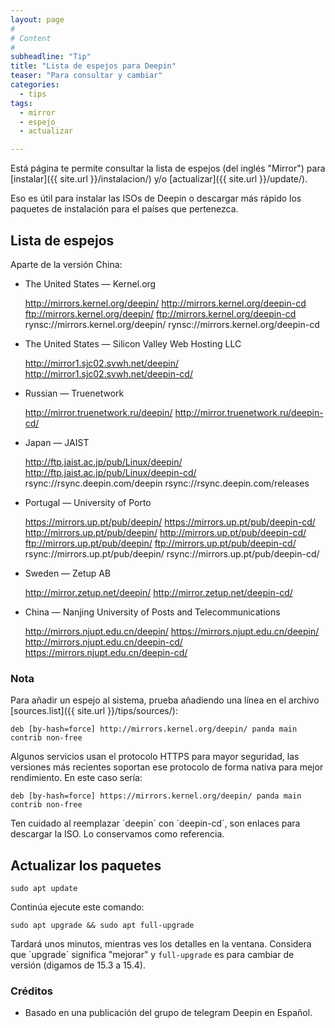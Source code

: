 ```yaml
---
layout: page
#
# Content
#
subheadline: "Tip"
title: "Lista de espejos para Deepin"
teaser: "Para consultar y cambiar"
categories:
  - tips
tags:
  - mirror
  - espejo
  - actualizar

---
```


Está página te permite consultar la lista de espejos (del inglés "Mirror") para [instalar]({{ site.url }}/instalacion/) y/o [actualizar]({{ site.url }}/update/).

Eso es útil para instalar las ISOs de Deepin o descargar más rápido los paquetes de instalación para el países que pertenezca.

## Lista de espejos

Aparte de la versión China:

* The United States — Kernel.org

    http://mirrors.kernel.org/deepin/
    http://mirrors.kernel.org/deepin-cd
    ftp://mirrors.kernel.org/deepin/
    ftp://mirrors.kernel.org/deepin-cd
    rynsc://mirrors.kernel.org/deepin/
    rynsc://mirrors.kernel.org/deepin-cd

* The United States — Silicon Valley Web Hosting LLC

    http://mirror1.sjc02.svwh.net/deepin/
    http://mirror1.sjc02.svwh.net/deepin-cd/

* Russian — Truenetwork

    http://mirror.truenetwork.ru/deepin/
    http://mirror.truenetwork.ru/deepin-cd/

* Japan — JAIST

    http://ftp.jaist.ac.jp/pub/Linux/deepin/
    http://ftp.jaist.ac.jp/pub/Linux/deepin-cd/
    rsync://rsync.deepin.com/deepin
    rsync://rsync.deepin.com/releases

* Portugal — University of Porto

    https://mirrors.up.pt/pub/deepin/
    https://mirrors.up.pt/pub/deepin-cd/
    http://mirrors.up.pt/pub/deepin/
    http://mirrors.up.pt/pub/deepin-cd/
    ftp://mirrors.up.pt/pub/deepin/
    ftp://mirrors.up.pt/pub/deepin-cd/
    rsync://mirrors.up.pt/pub/deepin/
    rsync://mirrors.up.pt/pub/deepin-cd/

* Sweden — Zetup AB

    http://mirror.zetup.net/deepin/
    http://mirror.zetup.net/deepin-cd/

* China — Nanjing University of Posts and Telecommunications

    http://mirrors.njupt.edu.cn/deepin/
    https://mirrors.njupt.edu.cn/deepin/
    http://mirrors.njupt.edu.cn/deepin-cd/
    https://mirrors.njupt.edu.cn/deepin-cd/

### Nota

Para añadir un espejo al sistema, prueba añadiendo una línea en el archivo [sources.list]({{ site.url }}/tips/sources/):

`deb [by-hash=force] http://mirrors.kernel.org/deepin/ panda main contrib non-free`

Algunos servicios usan el protocolo HTTPS para mayor seguridad, las versiones más recientes soportan ese protocolo de forma nativa para mejor rendimiento. En este caso sería:

`deb [by-hash=force] https://mirrors.kernel.org/deepin/ panda main contrib non-free`

Ten cuidado al reemplazar ´deepin´ con ´deepin-cd´, son enlaces para descargar la ISO. Lo conservamos como referencia.

## Actualizar los paquetes
~~~
sudo apt update
~~~

Continúa ejecute este comando:

~~~
sudo apt upgrade && sudo apt full-upgrade
~~~

Tardará unos minutos, mientras ves los detalles en la ventana. Considera que ´upgrade´ significa "mejorar" y `full-upgrade` es para cambiar de versión (digamos de 15.3 a 15.4).

### Créditos

* Basado en una publicación del grupo de telegram Deepin en Español.
